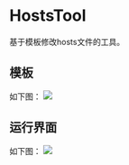 # HostsTool
基于模板修改hosts文件的工具。

## 模板
如下图：
![](http://note.youdao.com/yws/public/resource/4594e1d4d8d4b6e428ecf37c62f794e9/xmlnote/9C07D139FC3A4C09B64746AC92605086/16231)

## 运行界面
如下图：
![](http://note.youdao.com/yws/public/resource/4594e1d4d8d4b6e428ecf37c62f794e9/xmlnote/E20EE70D84A449259E5F290540372070/16238)
